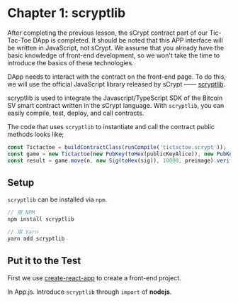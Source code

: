 # Chapter 1: scryptlib

After completing the previous lesson, the sCrypt contract part of our Tic-Tac-Toe DApp is completed.
It should be noted that this APP interface will be written in JavaScript, not sCrypt. We assume that you already have the basic knowledge of front-end development, so we won't take the time to introduce the basics of these technologies.

DApp needs to interact with the contract on the front-end page. To do this, we will use the official JavaScript library released by sCrypt —— [scryptlib](https://github.com/sCrypt-Inc/scryptlib).


scryptlib is used to integrate the Javascript/TypeScript SDK of the Bitcoin SV smart contract written in the sCrypt language.
With `scryptlib`, you can easily compile, test, deploy, and call contracts.

The code that uses `scryptlib` to instantiate and call the contract public methods looks like;

```javascript
const Tictactoe = buildContractClass(runCompile('tictactoe.scrypt'));
const game = new Tictactoe(new PubKey(toHex(publicKeyAlice)), new PubKey(toHex(publicKeyBob)));
const result = game.move(n, new Sig(toHex(sig)), 10000, preimage).verify(context)
```

## Setup

`scryptlib` can be installed via `npm`.

```javascript
// 用 NPM
npm install scryptlib

// 用 Yarn
yarn add scryptlib
```

## Put it to the Test


First we use [create-react-app](https://github.com/facebook/create-react-app) to create a front-end project.

In App.js. Introduce `scryptlib` through `import` of **nodejs**.